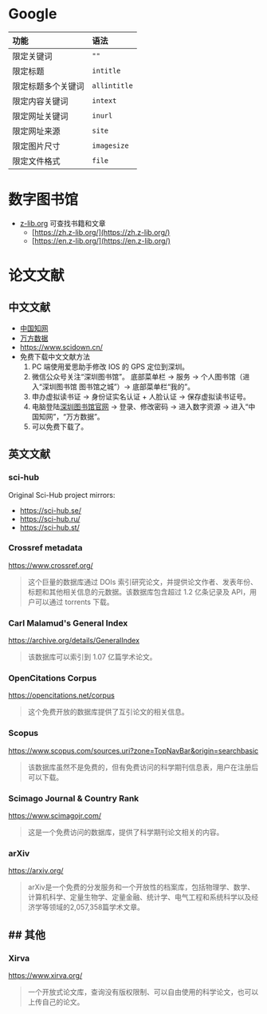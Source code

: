 # Google


| 功能               | 语法         |
|:------------------ |:------------ |
| 限定关键词         | `""`         |
| 限定标题           | `intitle`    |
| 限定标题多个关键词 | `allintitle` |
| 限定内容关键词     | `intext`     |
| 限定网址关键词     | `inurl`      |
| 限定网址来源       | `site`       |
| 限定图片尺寸       | `imagesize`  |
| 限定文件格式       | `file`       |



# 数字图书馆

- [z-lib.org](https://z-lib.org/) 可查找书籍和文章
    - [https://zh.z-lib.org/](https://zh.z-lib.org/) 
    - [https://en.z-lib.org/](https://en.z-lib.org/) 


# 论文文献

## 中文文献

- [中国知网](https://www.cnki.net/) 
- [万方数据](https://www.wanfangdata.com.cn/) 
- https://www.scidown.cn/
- 免费下载中文文献方法
	1. PC 端使用爱思助手修改 IOS 的 GPS 定位到深圳。
	2. 微信公众号关注“深圳图书馆”。
		底部菜单栏 → 服务 → 个人图书馆（进入“深圳图书馆 图书馆之城”）→ 底部菜单栏“我的”。
	3. 申办虚拟读书证 → 身份证实名认证 + 人脸认证 → 保存虚拟读书证号。
	4. 电脑登陆[深圳图书馆官网](https://www.szlib.org.cn/) → 登录、修改密码 → 进入数字资源 → 进入“中国知网”，“万方数据”。
	5. 可以免费下载了。

## 英文文献

### sci-hub

Original Sci-Hub project mirrors:
- https://sci-hub.se/
- https://sci-hub.ru/
- https://sci-hub.st/

### Crossref metadata
https://www.crossref.org/

> 这个巨量的数据库通过 DOIs 索引研究论文，并提供论文作者、发表年份、标题和其他相关信息的元数据。该数据库包含超过 1.2 亿条记录及 API，用户可以通过 torrents 下载。

### Carl Malamud's General Index

https://archive.org/details/GeneralIndex

> 该数据库可以索引到 1.07 亿篇学术论文。

### OpenCitations Corpus

https://opencitations.net/corpus

> 这个免费开放的数据库提供了互引论文的相关信息。

### Scopus

https://www.scopus.com/sources.uri?zone=TopNavBar&origin=searchbasic

> 该数据库虽然不是免费的，但有免费访问的科学期刊信息表，用户在注册后可以下载。

### Scimago Journal & Country Rank

https://www.scimagojr.com/

> 这是一个免费访问的数据库，提供了科学期刊论文相关的内容。

### arXiv

https://arxiv.org/

> arXiv是一个免费的分发服务和一个开放性的档案库，包括物理学、数学、计算机科学、定量生物学、定量金融、统计学、电气工程和系统科学以及经济学等领域的2,057,358篇学术文章。

## ## 其他

### Xirva

https://www.xirva.org/

> 一个开放式论文库，查询没有版权限制、可以自由使用的科学论文，也可以上传自己的论文。

